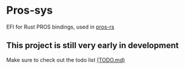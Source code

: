 # Pros-sys

 EFI for Rust PROS bindings, used in [pros-rs](https://crates.io/crates/pros)

## This project is still very early in development

 Make sure to check out the todo list [(TODO.md)](TODO.md)
